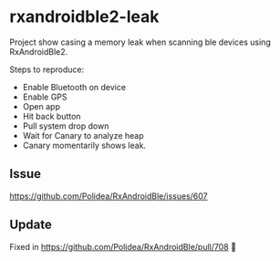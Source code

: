 # rxandroidble2-leak

Project show casing a memory leak when scanning ble devices using RxAndroidBle2.

Steps to reproduce:
- Enable Bluetooth on device
- Enable GPS
- Open app
- Hit back button
- Pull system drop down
- Wait for Canary to analyze heap
- Canary momentarily shows leak.

## Issue
https://github.com/Polidea/RxAndroidBle/issues/607

## Update
Fixed in https://github.com/Polidea/RxAndroidBle/pull/708 🎉
